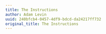 ```yaml
---
title: The Instructions
author: Adam Levin
uuid: 240bfcb4-0457-4df9-bdcd-da24217ff732
original_title: The Instructions
---
```


